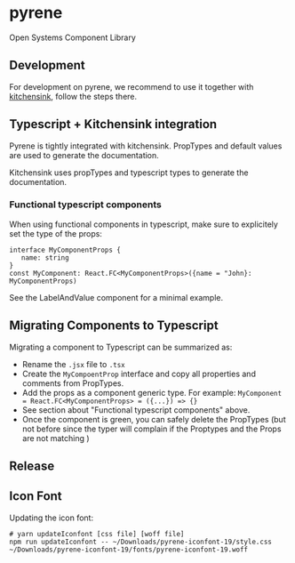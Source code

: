 # pyrene
Open Systems Component Library

## Development

For development on pyrene, we recommend to use it together with [kitchensink](../kitchensink), follow the steps there.

## Typescript + Kitchensink integration 
Pyrene is tightly integrated with kitchensink. PropTypes and default values are used to generate the documentation. 

Kitchensink uses propTypes and typescript types to generate the documentation. 

### Functional typescript components
When using functional components in typescript, make sure to explicitely set the type of the props: 
```
interface MyComponentProps {
   name: string
}
const MyComponent: React.FC<MyComponentProps>({name = "John}: MyComponentProps)
```

See the LabelAndValue component for a minimal example.  

## Migrating Components to Typescript
Migrating a component to Typescript can be summarized as: 
   - Rename the `.jsx` file to `.tsx`
   - Create the `MyCompoentProp` interface and copy all properties and comments from PropTypes.
   - Add the props as a component generic type. For example: 
      ```MyComponent = React.FC<MyComponentProps> = ({...}) => {}```
   - See section about "Functional typescript components" above.
   - Once the component is green, you can safely delete the PropTypes (but not before since the typer will complain if 
   the Proptypes and the Props are not matching ) 

## Release



## Icon Font

Updating the icon font:
```
# yarn updateIconfont [css file] [woff file]
npm run updateIconfont -- ~/Downloads/pyrene-iconfont-19/style.css  ~/Downloads/pyrene-iconfont-19/fonts/pyrene-iconfont-19.woff
```
